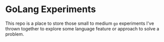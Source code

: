# GoLang Experiments

This repo is a place to store those small to medium `go` experiments
I've thrown together to explore some language feature or approach
to solve a problem.
